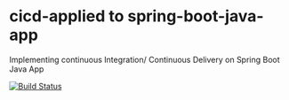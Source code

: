 # cicd-applied to spring-boot-java-app
Implementing continuous Integration/ Continuous Delivery on Spring Boot Java App

[![Build Status](https://travis-ci.org/mayank-jain02/baeldung-ci-cd-process.svg?branch=master)](https://travis-ci.org/mayank-jain02/baeldung-ci-cd-process)
